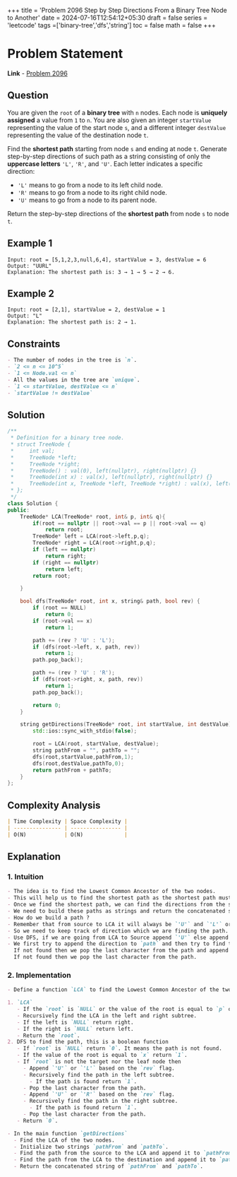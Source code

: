 +++
title = 'Problem 2096 Step by Step Directions From a Binary Tree Node to Another'
date = 2024-07-16T12:54:12+05:30
draft = false
series = 'leetcode'
tags =['binary-tree','dfs','string']
toc = false
math = false
+++

# Problem Statement

**Link** - [Problem 2096](https://leetcode.com/problems/step-by-step-directions-from-a-binary-tree-node-to-another/description/)

## Question

You are given the `root` of a **binary tree** with `n` nodes. Each node is **uniquely assigned** a value from `1` to `n`.
You are also given an integer `startValue` representing the value of the start node `s`, and a different integer `destValue` representing the value of the destination node `t`.

Find the **shortest path** starting from node `s` and ending at node `t`. Generate step-by-step directions of such path as a string consisting of only the **uppercase letters** `'L'`, `'R'`, and `'U'`. Each letter indicates a specific direction:

- `'L'` means to go from a node to its left child node.
- `'R'` means to go from a node to its right child node.
- `'U'` means to go from a node to its parent node.

Return the step-by-step directions of the **shortest path** from node `s` to node `t`.

## Example 1

```
Input: root = [5,1,2,3,null,6,4], startValue = 3, destValue = 6
Output: "UURL"
Explanation: The shortest path is: 3 → 1 → 5 → 2 → 6.
```

## Example 2

```
Input: root = [2,1], startValue = 2, destValue = 1
Output: "L"
Explanation: The shortest path is: 2 → 1.
```

## Constraints

```markdown
- The number of nodes in the tree is `n`.
- `2 <= n <= 10^5`
- `1 <= Node.val <= n`
- All the values in the tree are `unique`.
- `1 <= startValue, destValue <= n`
- `startValue != destValue`
```

## Solution

```cpp
/**
 * Definition for a binary tree node.
 * struct TreeNode {
 *     int val;
 *     TreeNode *left;
 *     TreeNode *right;
 *     TreeNode() : val(0), left(nullptr), right(nullptr) {}
 *     TreeNode(int x) : val(x), left(nullptr), right(nullptr) {}
 *     TreeNode(int x, TreeNode *left, TreeNode *right) : val(x), left(left), right(right) {}
 * };
 */
class Solution {
public:
    TreeNode* LCA(TreeNode* root, int& p, int& q){
        if(root == nullptr || root->val == p || root->val == q)
            return root;
        TreeNode* left = LCA(root->left,p,q);
        TreeNode* right = LCA(root->right,p,q);
        if (left == nullptr)
            return right;
        if (right == nullptr)
            return left;
        return root;

    }

    bool dfs(TreeNode* root, int x, string& path, bool rev) {
        if (root == NULL)
            return 0;
        if (root->val == x)
            return 1;

        path += (rev ? 'U' : 'L');
        if (dfs(root->left, x, path, rev))
            return 1;
        path.pop_back();

        path += (rev ? 'U' : 'R');
        if (dfs(root->right, x, path, rev))
            return 1;
        path.pop_back();

        return 0;
    }

    string getDirections(TreeNode* root, int startValue, int destValue) {
        std::ios::sync_with_stdio(false);

        root = LCA(root, startValue, destValue);
        string pathFrom = "", pathTo = "";
        dfs(root,startValue,pathFrom,1);
        dfs(root,destValue,pathTo,0);
        return pathFrom + pathTo;
    }
};
```

## Complexity Analysis

```markdown
| Time Complexity | Space Complexity |
| --------------- | ---------------- |
| O(N)            | O(N)             |
```

## Explanation

### 1. Intuition

```markdown
- The idea is to find the Lowest Common Ancestor of the two nodes.
- This will help us to find the shortest path as the shortest path must pass through the LCA.
- Once we find the shortest path, we can find the directions from the start node to the LCA and from the LCA to the destination node.
- We need to build these paths as strings and return the concatenated string.
- How do we build a path ?
- Remember that from source to LCA it will always be `'U'` and `'L'` or `'R'` for LCA to destination.
- So we need to keep track of direction which we are finding the path.
- Use DFS, if we are going from LCA to Source append `'U'` else append `'L'` or `'R'` appropriately.
- We first try to append the direction to `path` and then try to find the path in the left subtree.
  If not found then we pop the last character from the path and append the direction to the right subtree.
  If not found then we pop the last character from the path.
```

### 2. Implementation

```markdown
- Define a function `LCA` to find the Lowest Common Ancestor of the two nodes.

1. `LCA`
   - If the `root` is `NULL` or the value of the root is equal to `p` or `q` return the root.
   - Recursively find the LCA in the left and right subtree.
   - If the left is `NULL` return right.
   - If the right is `NULL` return left.
   - Return the `root`.
2. DFS to find the path, this is a boolean function
   - If `root` is `NULL` return `0`. It means the path is not found.
   - If the value of the root is equal to `x` return `1`.
   - If `root` is not the target nor the leaf node then
     - Append `'U'` or `'L'` based on the `rev` flag.
     - Recursively find the path in the left subtree.
       - If the path is found return `1`.
     - Pop the last character from the path.
     - Append `'U'` or `'R'` based on the `rev` flag.
     - Recursively find the path in the right subtree.
       - If the path is found return `1`.
     - Pop the last character from the path.
   - Return `0`.

- In the main function `getDirections`
  - Find the LCA of the two nodes.
  - Initialize two strings `pathFrom` and `pathTo`.
  - Find the path from the source to the LCA and append it to `pathFrom`.
  - Find the path from the LCA to the destination and append it to `pathTo`.
  - Return the concatenated string of `pathFrom` and `pathTo`.
```
